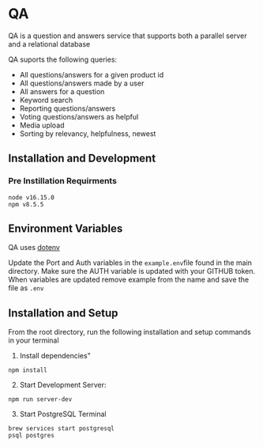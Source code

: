 # QA

QA is a question and answers service that supports both a parallel server and a relational database

QA suports the following queries:

- All questions/answers for a given product id
- All questions/answers made by a user
- All answers for a question
- Keyword search
- Reporting questions/answers
- Voting questions/answers as helpful
- Media upload
- Sorting by relevancy, helpfulness, newest


## Installation and Development

### Pre Instillation Requirments
```
node v16.15.0
npm v8.5.5
```
## Environment Variables

QA uses [dotenv](https://www.npmjs.com/package/dotenv)

Update the Port and Auth variables in the `example.env`file found in the main directory. Make sure the AUTH variable is updated with your GITHUB token. When variables are updated remove example from the name and save the file as `.env`

## Installation and Setup

From the root directory, run the following installation and setup commands in your terminal
1. Install dependencies"
  ```
  npm install
  ```
2. Start Development Server:
  ```
  npm run server-dev
  ```
3. Start PostgreSQL Terminal
  ```
  brew services start postgresql
  psql postgres
  ```
